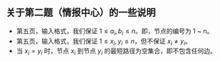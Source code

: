 ## 关于第二题（情报中心）的一些说明

* 第五页，输入格式，我们保证 $1 \le a_i, b_i \le n$。即，节点的编号为 1 ~ n。
* 第五页，输入格式，我们保证 $1 \le x_i, y_i \le n$，但不保证 $x_i \ne y_i$。
* 当 $x_i = y_i$ 时，节点 $x_i$ 到节点 $y_i$ 的最短路径为空集合，即不包含任何边。
